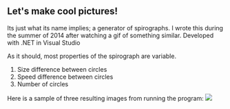 ## Let's make cool pictures!

Its just what its name implies; a generator of spirographs.
I wrote this during the summer of 2014 after watching a gif of something similar.
Developed with .NET in Visual Studio

As it should, most properties of the spirograph are variable.
  1. Size difference between circles
  2. Speed difference between circles
  3. Number of circles

Here is a sample of three resulting images from running the program:
![](https://raw.githubusercontent.com/jpatomic96/Spirograph-Generator/master/Sample.png)
